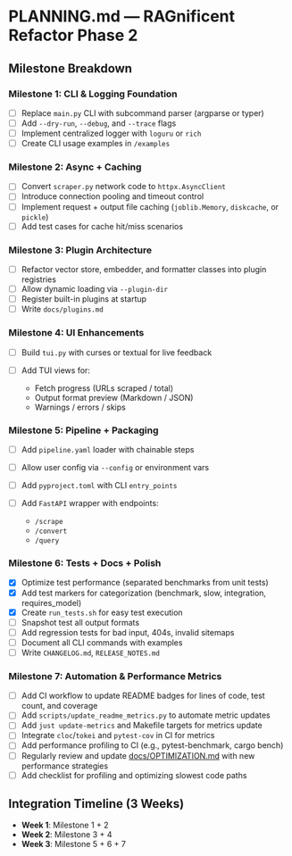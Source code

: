 # PLANNING.md — RAGnificent Refactor Phase 2

## Milestone Breakdown

### Milestone 1: CLI & Logging Foundation

* [ ] Replace `main.py` CLI with subcommand parser (argparse or typer)
* [ ] Add `--dry-run`, `--debug`, and `--trace` flags
* [ ] Implement centralized logger with `loguru` or `rich`
* [ ] Create CLI usage examples in `/examples`

### Milestone 2: Async + Caching

* [ ] Convert `scraper.py` network code to `httpx.AsyncClient`
* [ ] Introduce connection pooling and timeout control
* [ ] Implement request + output file caching (`joblib.Memory`, `diskcache`, or `pickle`)
* [ ] Add test cases for cache hit/miss scenarios

### Milestone 3: Plugin Architecture

* [ ] Refactor vector store, embedder, and formatter classes into plugin registries
* [ ] Allow dynamic loading via `--plugin-dir`
* [ ] Register built-in plugins at startup
* [ ] Write `docs/plugins.md`

### Milestone 4: UI Enhancements

* [ ] Build `tui.py` with curses or textual for live feedback
* [ ] Add TUI views for:

  * Fetch progress (URLs scraped / total)
  * Output format preview (Markdown / JSON)
  * Warnings / errors / skips

### Milestone 5: Pipeline + Packaging

* [ ] Add `pipeline.yaml` loader with chainable steps
* [ ] Allow user config via `--config` or environment vars
* [ ] Add `pyproject.toml` with CLI `entry_points`
* [ ] Add `FastAPI` wrapper with endpoints:

  * `/scrape`
  * `/convert`
  * `/query`

### Milestone 6: Tests + Docs + Polish

* [x] Optimize test performance (separated benchmarks from unit tests)
* [x] Add test markers for categorization (benchmark, slow, integration, requires_model)
* [x] Create `run_tests.sh` for easy test execution
* [ ] Snapshot test all output formats
* [ ] Add regression tests for bad input, 404s, invalid sitemaps
* [ ] Document all CLI commands with examples
* [ ] Write `CHANGELOG.md`, `RELEASE_NOTES.md`

### Milestone 7: Automation & Performance Metrics

* [ ] Add CI workflow to update README badges for lines of code, test count, and coverage
* [ ] Add `scripts/update_readme_metrics.py` to automate metric updates
* [ ] Add `just update-metrics` and Makefile targets for metrics update
* [ ] Integrate `cloc`/`tokei` and `pytest-cov` in CI for metrics
* [ ] Add performance profiling to CI (e.g., pytest-benchmark, cargo bench)
* [ ] Regularly review and update [docs/OPTIMIZATION.md](OPTIMIZATION.md) with new performance strategies
* [ ] Add checklist for profiling and optimizing slowest code paths

## Integration Timeline (3 Weeks)

* **Week 1**: Milestone 1 + 2
* **Week 2**: Milestone 3 + 4
* **Week 3**: Milestone 5 + 6 + 7
